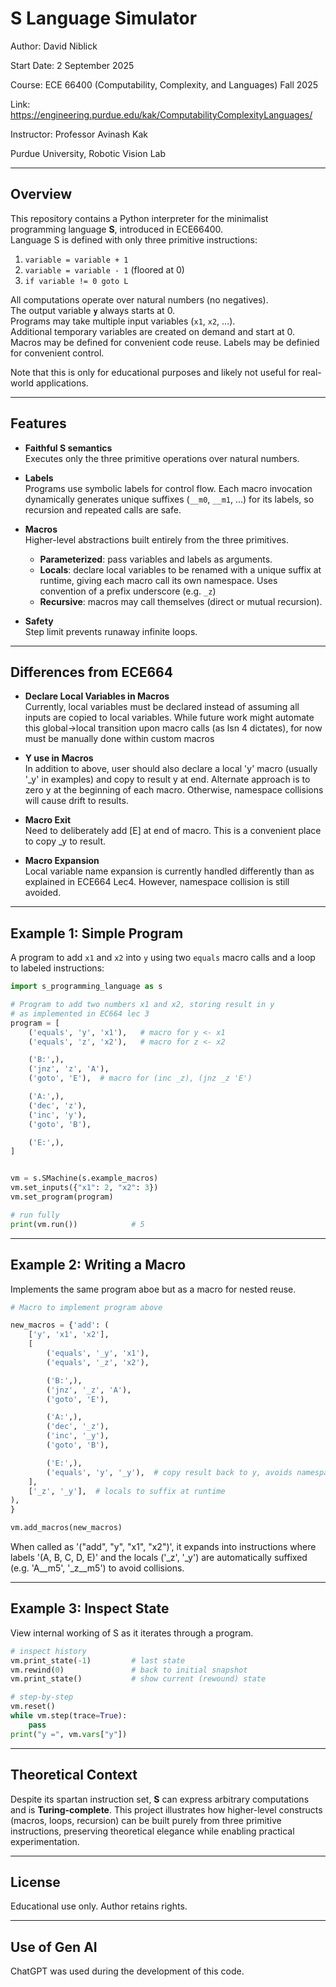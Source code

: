 # S Language Simulator

Author: David Niblick  

Start Date: 2 September 2025  

Course: ECE 66400 (Computability, Complexity, and Languages) Fall 2025

Link: https://engineering.purdue.edu/kak/ComputabilityComplexityLanguages/

Instructor: Professor Avinash Kak 

Purdue University, Robotic Vision Lab

---

## Overview

This repository contains a Python interpreter for the minimalist programming language **S**, introduced in ECE66400.  
Language S is defined with only three primitive instructions:

1. `variable = variable + 1`  
2. `variable = variable - 1` (floored at 0)  
3. `if variable != 0 goto L` 

All computations operate over natural numbers (no negatives).  
The output variable **`y`** always starts at 0.  
Programs may take multiple input variables (`x1`, `x2`, …).  
Additional temporary variables are created on demand and start at 0.  
Macros may be defined for convenient code reuse.
Labels may be definied for convenient control.

Note that this is only for educational purposes and likely not useful for real-world applications.

---

## Features

- **Faithful S semantics**  
  Executes only the three primitive operations over natural numbers.  

- **Labels**  
  Programs use symbolic labels for control flow. Each macro invocation dynamically generates unique suffixes (`__m0`, `__m1`, …) for its labels, so recursion and repeated calls are safe.  

- **Macros**  
  Higher-level abstractions built entirely from the three primitives.  
  - **Parameterized**: pass variables and labels as arguments.  
  - **Locals**: declare local variables to be renamed with a unique suffix at runtime, giving each macro call its own namespace. Uses convention of a prefix underscore (e.g. `_z`)  
  - **Recursive**: macros may call themselves (direct or mutual recursion).  

- **Safety**  
  Step limit prevents runaway infinite loops.  

---

## Differences from ECE664

- **Declare Local Variables in Macros**  
  Currently, local variables must be declared instead of assuming all inputs are copied to local variables. While future work might automate this global->local transition upon macro calls (as lsn 4 dictates), for now must be manually done within custom macros 

- **Y use in Macros**  
  In addition to above, user should also declare a local 'y' macro (usually '_y' in examples) and copy to result y at end. Alternate approach is to zero y at the beginning of each macro. Otherwise, namespace collisions will cause drift to results.  

- **Macro Exit**  
  Need to deliberately add [E] at end of macro. This is a convenient place to copy _y to result.

- **Macro Expansion**  
  Local variable name expansion is currently handled differently than as explained in ECE664 Lec4. However, namespace collision is still avoided.

---


## Example 1: Simple Program

A program to add `x1` and `x2` into `y` using two `equals` macro calls and a loop to labeled instructions:

```python
import s_programming_language as s

# Program to add two numbers x1 and x2, storing result in y
# as implemented in EC664 lec 3
program = [
    ('equals', 'y', 'x1'),   # macro for y <- x1
    ('equals', 'z', 'x2'),   # macro for z <- x2

    ('B:',),
    ('jnz', 'z', 'A'),
    ('goto', 'E'),  # macro for (inc _z), (jnz _z 'E') 

    ('A:',),
    ('dec', 'z'),
    ('inc', 'y'),
    ('goto', 'B'),

    ('E:',),
]


vm = s.SMachine(s.example_macros)
vm.set_inputs({"x1": 2, "x2": 3})
vm.set_program(program)

# run fully
print(vm.run())            # 5

```

---

## Example 2: Writing a Macro

Implements the same program aboe but as a macro for nested reuse.

```python
# Macro to implement program above

new_macros = {'add': (
    ['y', 'x1', 'x2'],
    [
        ('equals', '_y', 'x1'),
        ('equals', '_z', 'x2'),

        ('B:',),
        ('jnz', '_z', 'A'),
        ('goto', 'E'),

        ('A:',),
        ('dec', '_z'),
        ('inc', '_y'),
        ('goto', 'B'),

        ('E:',),
        ('equals', 'y', '_y'),  # copy result back to y, avoids namespace collisions
    ],
    ['_z', '_y'],  # locals to suffix at runtime
),
}

vm.add_macros(new_macros)
```

When called as '("add", "y", "x1", "x2")', it expands into instructions where labels '(A, B, C, D, E)' and the locals ('_z', '_y') are automatically suffixed (e.g. 'A__m5', '_z__m5') to avoid collisions.

---


## Example 3: Inspect State

View internal working of S as it iterates through a program.

```python
# inspect history
vm.print_state(-1)         # last state
vm.rewind(0)               # back to initial snapshot
vm.print_state()           # show current (rewound) state

# step-by-step
vm.reset()
while vm.step(trace=True):
    pass
print("y =", vm.vars["y"])

```

---


## Theoretical Context

Despite its spartan instruction set, **S** can express arbitrary computations and is **Turing-complete**.
This project illustrates how higher-level constructs (macros, loops, recursion) can be built purely from three primitive instructions, preserving theoretical elegance while enabling practical experimentation.

---

## License

Educational use only. Author retains rights.

---

## Use of Gen AI

ChatGPT was used during the development of this code.
